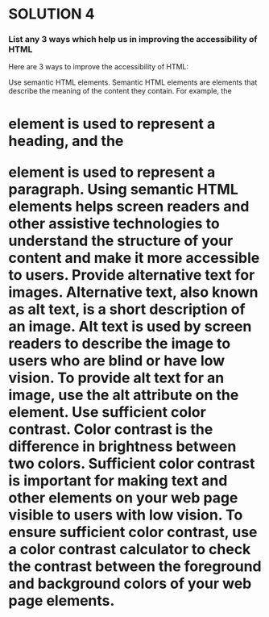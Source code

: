 # SOLUTION 4

### List any 3 ways which help us in improving the accessibility of HTML

Here are 3 ways to improve the accessibility of HTML:

Use semantic HTML elements. Semantic HTML elements are elements that describe the meaning of the content they contain. For example, the <h1> element is used to represent a heading, and the <p> element is used to represent a paragraph. Using semantic HTML elements helps screen readers and other assistive technologies to understand the structure of your content and make it more accessible to users.
Provide alternative text for images. Alternative text, also known as alt text, is a short description of an image. Alt text is used by screen readers to describe the image to users who are blind or have low vision. To provide alt text for an image, use the alt attribute on the <img> element.
Use sufficient color contrast. Color contrast is the difference in brightness between two colors. Sufficient color contrast is important for making text and other elements on your web page visible to users with low vision. To ensure sufficient color contrast, use a color contrast calculator to check the contrast between the foreground and background colors of your web page elements.